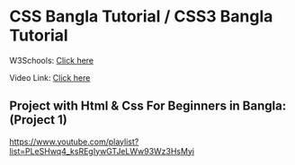 # CSS Bangla Tutorial / CSS3 Bangla Tutorial

W3Schools: [Click here](https://www.w3schools.com/css/default.asp)

Video Link: [Click here](https://www.youtube.com/playlist?list=PLm64fbD5Onxvj4aifOC8P8U8inUqWzdSH)

## Project with Html & Css For Beginners in Bangla: (Project 1)
https://www.youtube.com/playlist?list=PLeSHwq4_ksREgIywGTJeLWw93Wz3HsMyi
